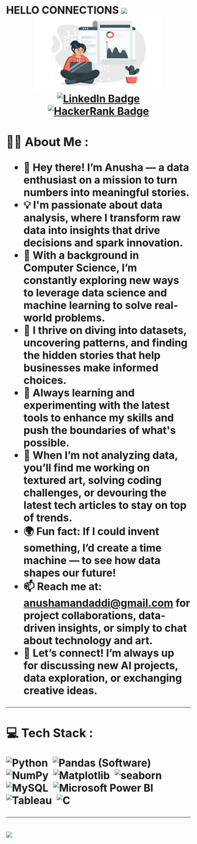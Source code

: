 </div>
  <h1>
  HELLO CONNECTIONS
  <img src="https://media.giphy.com/media/hvRJCLFzcasrR4ia7z/giphy.gif" width="50px"/>

<div align="center">

<img src="https://github.com/AMandaddi/AMandaddi/blob/main/Anusha.webp" width="350" height="200"/>
</div>
<div align="center">
<div id="badges">
  <a href="https://www.linkedin.com/in/anushamandaddi">
    <img src="https://img.shields.io/badge/LinkedIn-darkblue?style=for-the-badge&logo=linkedin&logoColor=white" alt="LinkedIn Badge"/>
  <a href="https://www.hackerrank.com/profile/anushamandaddi">
    <img src="https://img.shields.io/badge/HackerRank-darkgreen?style=for-the-badge&logo=hackerrank&logoColor=black" alt="HackerRank Badge"/>
  </a>
</div>

<div align="left">

### :woman_technologist: About Me :
  
- 👋 Hey there! I’m Anusha — a data enthusiast on a mission to turn numbers into meaningful stories.
- 💡 I'm passionate about data analysis, where I transform raw data into insights that drive decisions and spark innovation.
- 📖 With a background in Computer Science, I’m constantly exploring new ways to leverage data science and machine learning to solve real-world problems.
- 🧩 I thrive on diving into datasets, uncovering patterns, and finding the hidden stories that help businesses make informed choices.
- 🌱 Always learning and experimenting with the latest tools to enhance my skills and push the boundaries of what's possible.
- 🚀 When I’m not analyzing data, you’ll find me working on textured art, solving coding challenges, or devouring the latest tech articles to stay on top of trends.
- 🌍 Fun fact: If I could invent something, I’d create a time machine — to see how data shapes our future!
- 📫 Reach me at: anushamandaddi@gmail.com for project collaborations, data-driven insights, or simply to chat about technology and art.
- 🤝 Let’s connect! I’m always up for discussing new AI projects, data exploration, or exchanging creative ideas.


---
### 💻 Tech Stack : 
  <div>
  <img src="https://s3.dualstack.us-east-2.amazonaws.com/pythondotorg-assets/media/community/logos/python-logo-only.png" title="python" alt="Python" width="60" height="60"/>&nbsp;
  <img src="https://upload.wikimedia.org/wikipedia/commons/thumb/2/22/Pandas_mark.svg/90px-Pandas_mark.svg.png" title="Pandas (Software)" alt="Pandas (Software)" width="70" height="70"/>&nbsp;
  <img src="https://numpy.org/images/logo.svg" title="NumPy" alt="NumPy" width="70" height="70"/>&nbsp;
  <img src="https://matplotlib.org/stable/_images/sphx_glr_logos2_001.png" title="Matplotlib" alt="Matplotlib" width="60" height="60"/>&nbsp;
  <img src="https://seaborn.pydata.org/_images/logo-mark-lightbg.svg" title="seaborn" alt="seaborn" width="70" height="70"/>&nbsp;
     <img src="https://www.mysql.com/common/logos/logo-mysql-170x115.png" title="MySQL"  alt="MySQL" width="100" height="60"/>&nbsp;
  <img src="https://logos-world.net/wp-content/uploads/2022/02/Power-BI-Logo-700x394.png" title="Microsoft Power BI"  alt="Microsoft Power BI" width="60" height="60"/>&nbsp;
  <img src="https://www.lib.washington.edu/dataservices/images/Tableau_Software_logo.png/image" title="Tableau" alt="Tableau" width="80" height="80"/>&nbsp;
 <img src="https://img.favpng.com/23/14/0/machine-learning-deep-learning-artificial-intelligence-supervised-learning-support-vector-machine-png-favpng-pk6kR3fbraDTCN1B9ijfqCV9K.jpg" title="C" alt="C" width="60" height="60"/>&nbsp;
 
</div>

---

[![](https://visitcount.itsvg.in/api?id=krvipin15&label=Profile%20Views&color=10&icon=2&pretty=true)](https://visitcount.itsvg.in)

